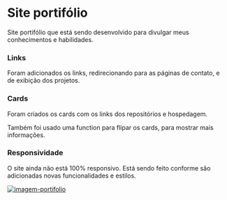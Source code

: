 <h1>Site portifólio</h1>

<p>Site portifólio que está sendo desenvolvido para divulgar meus conhecimentos e habilidades.</p>

<h3>Links</h3>
<p>Foram adicionados os links, redirecionando para as páginas de contato, e de exibição dos projetos.</p>

<h3>Cards</h3>
<p>Foram criados os cards com os links dos repositórios e hospedagem.</p>
<p>Também foi usado uma function para flipar os cards, para mostrar mais informações.</p>

<h3>Responsividade</h3>
<p>O site ainda não está 100% responsivo. Está sendo feito conforme são adicionadas novas funcionalidades e estilos.</p>

<a href="https://portfolio-2023-dusky.vercel.app/"><img src="blob:https://vercel.com/0a5eae1f-3857-4dc7-bcd8-9b3bba594af9" alt="imagem-portifolio"></a>
